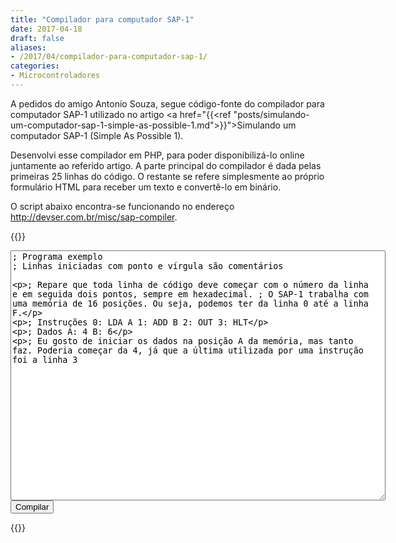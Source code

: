 ```yaml
---
title: "Compilador para computador SAP-1"
date: 2017-04-18
draft: false
aliases:
- /2017/04/compilador-para-computador-sap-1/
categories:
- Microcontroladores
---
```

A pedidos do amigo Antonio Souza, segue código-fonte do compilador para computador SAP-1 utilizado no artigo <a href="{{<ref "posts/simulando-um-computador-sap-1-simple-as-possible-1.md">}}">Simulando um computador SAP-1 (Simple As Possible 1)</a>.

Desenvolvi esse compilador em PHP, para poder disponibilizá-lo online juntamente ao referido artigo. A parte principal do compilador é dada pelas primeiras 25 linhas do código. O restante se refere simplesmente ao próprio formulário HTML para receber um texto e convertê-lo em binário.

O script abaixo encontra-se funcionando no endereço http://devser.com.br/misc/sap-compiler.

{{<highlight php>}}
<?php
if (isset($_POST['code']) and $_POST['code']) {
    $uniqid = uniqid('', true);
    $output_atmel = "out/$uniqid.sap.tmp";
    $content = $_POST['code'];
    $content = str_replace(array('LDA', 'ADD', 'SUB', 'OUT', 'HLT', ' '), array('0', '1', '2', 'E0', 'F0', ''), $content);
    $lines = explode("\n", $content);
    $output_content = "";
    foreach ($lines as $line) {
        $line = trim($line);
        if ($line AND strpos($line, ";") === FALSE) {
            $parts = explode(":", $line);
            $address = $parts[0];
            $data = $parts[1];
            $formatted_line = '$A' . str_pad($address, '4', '0', STR_PAD_LEFT) . ', ' . str_pad($data, '2', '0', STR_PAD_LEFT) . "\n";
            $output_content .= $formatted_line;
        }
    }
    file_put_contents($output_atmel, $output_content);
    system("srec_cat -output $output_atmel.hex --Intel $output_atmel --Needham_Hexadecimal");
    unlink($output_atmel);
    header('Content-disposition: attachment; filename="SAP.hex"');
    readfile("$output_atmel.hex");
    unlink("$output_atmel.hex");
} else {
    header('Content-type: text/html; charset=utf-8');
?>
<html>
<head>
<title>Compilador SAP-1</title>
<style>
textarea{
    width: 600px;
    height: 400px;
}
</style>
</head>
<body>
<form method="post">
<textarea name="code">
; Programa exemplo
; Linhas iniciadas com ponto e vírgula são comentários
 
; Repare que toda linha de código deve começar com o número da linha e em seguida dois pontos, sempre em hexadecimal.
; O SAP-1 trabalha com uma memória de 16 posições. Ou seja, podemos ter da linha 0 até a linha F.
 
; Instruções
0: LDA A
1: ADD B
2: OUT
3: HLT
 
; Dados
A: 4
B: 6
 
; Eu gosto de iniciar os dados na posição A da memória, mas tanto faz. Poderia começar da 4, já que a última utilizada por uma instrução foi a linha 3
</textarea>
<input type="submit" value="Compilar"/>
</form>
</body>
</html>
<?php
}
?>
{{</highlight>}}

